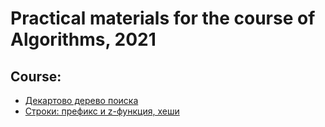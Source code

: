 # Practical materials for the course of Algorithms, 2021

## Course:

+ [Декартово дерево поиска](https://github.com/grifguitar/algo/tree/main/search_tree/)
+ [Строки: префикс и z-функция, хеши](https://github.com/grifguitar/algo/tree/main/strings/)
